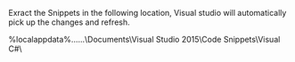 Exract the Snippets in the following location, Visual studio will automatically pick up the changes and refresh.

%localappdata%..\..\..\Documents\Visual Studio 2015\Code Snippets\Visual C#\